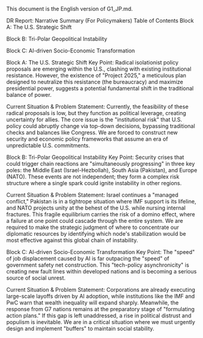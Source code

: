 This document is the English version of G1_JP.md.

DR Report: Narrative Summary (For Policymakers)
Table of Contents
Block A: The U.S. Strategic Shift

Block B: Tri-Polar Geopolitical Instability

Block C: AI-driven Socio-Economic Transformation

Block A: The U.S. Strategic Shift
Key Point:
Radical isolationist policy proposals are emerging within the U.S., clashing with existing institutional resistance. However, the existence of "Project 2025," a meticulous plan designed to neutralize this resistance (the bureaucracy) and maximize presidential power, suggests a potential fundamental shift in the traditional balance of power.

Current Situation & Problem Statement:
Currently, the feasibility of these radical proposals is low, but they function as political leverage, creating uncertainty for allies. The core issue is the "institutional risk" that U.S. policy could abruptly change via top-down decisions, bypassing traditional checks and balances like Congress. We are forced to construct new security and economic policy frameworks that assume an era of unpredictable U.S. commitments.

Block B: Tri-Polar Geopolitical Instability
Key Point:
Security crises that could trigger chain reactions are "simultaneously progressing" in three key poles: the Middle East (Israel-Hezbollah), South Asia (Pakistan), and Europe (NATO). These events are not independent; they form a complex risk structure where a single spark could ignite instability in other regions.

Current Situation & Problem Statement:
Israel continues a "managed conflict," Pakistan is in a tightrope situation where IMF support is its lifeline, and NATO projects unity at the behest of the U.S. while nursing internal fractures. This fragile equilibrium carries the risk of a domino effect, where a failure at one point could cascade through the entire system. We are required to make the strategic judgment of where to concentrate our diplomatic resources by identifying which node's stabilization would be most effective against this global chain of instability.

Block C: AI-driven Socio-Economic Transformation
Key Point:
The "speed" of job displacement caused by AI is far outpacing the "speed" of government safety net construction. This "tech-policy asynchronicity" is creating new fault lines within developed nations and is becoming a serious source of social unrest.

Current Situation & Problem Statement:
Corporations are already executing large-scale layoffs driven by AI adoption, while institutions like the IMF and PwC warn that wealth inequality will expand sharply. Meanwhile, the response from G7 nations remains at the preparatory stage of "formulating action plans." If this gap is left unaddressed, a rise in political distrust and populism is inevitable. We are in a critical situation where we must urgently design and implement "buffers" to maintain social stability.